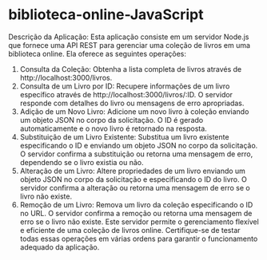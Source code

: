 # biblioteca-online-JavaScript

Descrição da Aplicação: Esta aplicação consiste em um servidor Node.js que fornece uma API REST para gerenciar uma coleção de livros em uma biblioteca online. Ela oferece as seguintes operações:
1.	Consulta da Coleção: Obtenha a lista completa de livros através de http://localhost:3000/livros.
2.	Consulta de um Livro por ID: Recupere informações de um livro específico através de http://localhost:3000/livros/:ID. O servidor responde com detalhes do livro ou mensagens de erro apropriadas.
3.	Adição de um Novo Livro: Adicione um novo livro à coleção enviando um objeto JSON no corpo da solicitação. O ID é gerado automaticamente e o novo livro é retornado na resposta.
4.	Substituição de um Livro Existente: Substitua um livro existente especificando o ID e enviando um objeto JSON no corpo da solicitação. O servidor confirma a substituição ou retorna uma mensagem de erro, dependendo se o livro existia ou não.
5.	Alteração de um Livro: Altere propriedades de um livro enviando um objeto JSON no corpo da solicitação e especificando o ID do livro. O servidor confirma a alteração ou retorna uma mensagem de erro se o livro não existe.
6.	Remoção de um Livro: Remova um livro da coleção especificando o ID no URL. O servidor confirma a remoção ou retorna uma mensagem de erro se o livro não existe.
Este servidor permite o gerenciamento flexível e eficiente de uma coleção de livros online. Certifique-se de testar todas essas operações em várias ordens para garantir o funcionamento adequado da aplicação.
